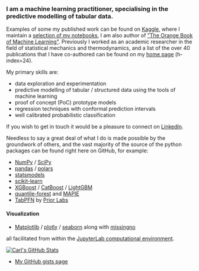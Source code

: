 ### I am a machine learning practitioner, specialising in the predictive modelling of tabular data.
Examples of some my published work can be found on [Kaggle](https://www.kaggle.com/carlmcbrideellis), where I maintain a [selection of my notebooks](https://www.kaggle.com/code/carlmcbrideellis/a-selection-of-my-kaggle-notebooks), I am 
also author of ["The Orange Book of Machine Learning"](https://leanpub.com/TOBoML2).
Previously I worked as an academic researcher in the field of statistical mechanics and thermodynamics, and a list of the over 40 publications that I have co-authored can be found on my [home page](https://carl-mcbride-ellis.github.io/) (h-index=24).

My primary skills are:

- data exploration and experimentation
- predictive modelling of tabular / structured data using the tools of machine learning
- proof of concept (PoC)  prototype models
- regression techniques with conformal prediction intervals
- well calibrated probabilistic classification

If you wish to get in touch it would be a pleasure to connect on [LinkedIn](https://www.linkedin.com/in/carl-mcbride-ellis/).

Needless to say a great deal of what I do is made possible by the groundwork of others, 
and the vast majority of the source of the python packages can be found right here on GitHub, for example:

* [NumPy](https://github.com/numpy) / [SciPy](https://github.com/scipy)
* [pandas](https://github.com/pandas-dev) / [polars](https://github.com/pola-rs/polars)
* [statsmodels](https://github.com/statsmodels)
* [scikit-learn](https://github.com/scikit-learn)
* [XGBoost](https://github.com/dmlc/xgboost) / [CatBoost](https://github.com/catboost/catboost) / [LightGBM](https://github.com/microsoft/LightGBM)
* [quantile-forest](https://github.com/zillow/quantile-forest) and [MAPIE](https://github.com/scikit-learn-contrib/MAPIE)
* [TabPFN](https://github.com/PriorLabs/TabPFN) by [Prior Labs](https://priorlabs.ai/)

#### Visualization
* [Matplotlib](https://github.com/matplotlib) / [plotly](https://github.com/plotly) / [seaborn](https://github.com/mwaskom/seaborn) along with [missingno](https://github.com/ResidentMario/missingno)

all facilitated from within the [JupyterLab computational environment](https://github.com/jupyterlab/jupyterlab).

[![Carl's GitHub Stats](https://github-readme-stats.vercel.app/api/?username=Carl-McBride-Ellis&count_private=true&theme=catppuccin_latte&showicons=true&rank_icon=percentile)]()

* [My GitHub gists page](https://gist.github.com/Carl-McBride-Ellis)
